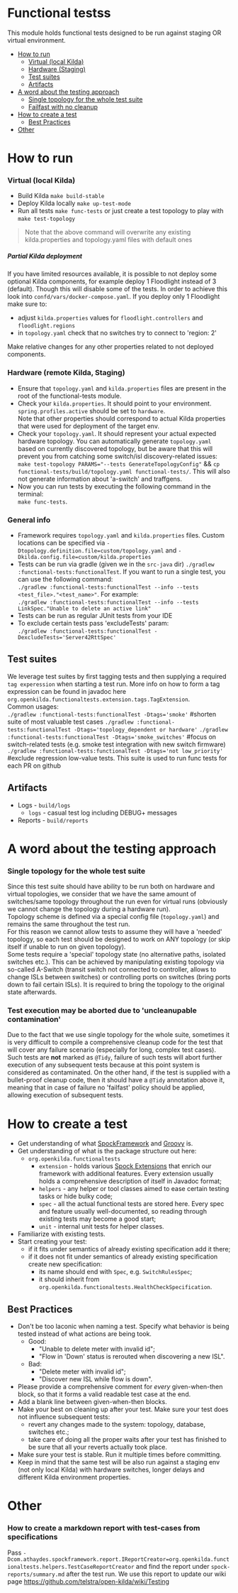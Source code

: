 # Functional testss
This module holds functional tests designed to be run against staging OR virtual environment.
- [How to run](#how-to-run)
	- [Virtual (local Kilda)](#virtual-local-kilda)
	- [Hardware (Staging)](#hardware-remote-kilda-staging)
	- [Test suites](#test-suites)
	- [Artifacts](#artifacts)
- [A word about the testing approach](#a-word-about-the-testing-approach)
  - [Single topology for the whole test suite](#single-topology-for-the-whole-test-suite)
  - [Failfast with no cleanup](#failfast-with-no-cleanup)
- [How to create a test](#how-to-create-a-test)
	- [Best Practices](#best-practices)
- [Other](#other)

# How to run
### Virtual (local Kilda)
- Build Kilda `make build-stable`
- Deploy Kilda locally `make up-test-mode`
- Run all tests `make func-tests` or just create a test topology to play with `make test-topology`
> Note that the above command will overwrite any existing kilda.properties and topology.yaml 
files with default ones
>
##### Partial Kilda deployment
If you have limited resources available, it is possible to not deploy some optional Kilda components, for example
deploy 1 Floodlight instead of 3 (default). Though this will disable some of the tests. 
In order to achieve this look into `confd/vars/docker-compose.yaml`. If you deploy only 1 Floodlight make sure to:
- adjust `kilda.properties` values for `floodlight.controllers` and `floodlight.regions`
- in `topology.yaml` check that no switches try to connect to 'region: 2'  

Make relative changes for any other properties related to not deployed components.

### Hardware (remote Kilda, Staging)
- Ensure that `topology.yaml` and
`kilda.properties` files are present in the root of the functional-tests module.
- Check your `kilda.properties`. It should point to your environment.  
`spring.profiles.active` should be set to `hardware`.  
Note that other properties should 
correspond to actual Kilda properties that were used for deployment of the target env.
- Check your `topology.yaml`. It should represent your actual expected hardware topology. You can automatically generate 
`topology.yaml` based on currently discovered topology, but be aware that this will prevent you from catching
some switch/isl discovery-related issues: `make test-topology PARAMS="--tests GenerateTopologyConfig"` && `cp functional-tests/build/topology.yaml functional-tests/`.
 This will also not generate information about 'a-switch' and traffgens.
- Now you can run tests by executing the following command in the terminal:  
`make func-tests`.

### General info
- Framework requires `topology.yaml` and `kilda.properties` files. Custom locations can be specified via
`-Dtopology.definition.file=custom/topology.yaml` and `-Dkilda.config.file=custom/kilda.properties`
- Tests can be run via gradle (given we in the `src-java` dir)
`./gradlew :functional-tests:functionalTest`.
If you want to run a single test, you can use the following command:  
`./gradlew :functional-tests:functionalTest --info --tests <test_file>."<test_name>"`.
For example:  
`./gradlew :functional-tests:functionalTest --info --tests LinkSpec."Unable to delete an active link"`
- Tests can be run as regular JUnit tests from your IDE
- To exclude certain tests pass 'excludeTests' param:  
`./gradlew :functional-tests:functionalTest -DexcludeTests='Server42RttSpec'`

## Test suites
We leverage test suites by first tagging tests and then supplying a required `tag experession` when starting a test run.
More info on how to form a tag expression can be found in javadoc here `org.openkilda.functionaltests.extension.tags.TagExtension`.  
Common usages:  
`./gradlew :functional-tests:functionalTest -Dtags='smoke'` #shorten suite of most valuable test cases
`./gradlew :functional-tests:functionalTest -Dtags='topology_dependent or hardware'`
`./gradlew :functional-tests:functionalTest -Dtags='smoke_switches'` #focus on switch-related tests (e.g. smoke test integration with new switch firmware)
`./gradlew :functional-tests:functionalTest -Dtags='not low_priority'` #exclude regression low-value tests. This suite is used to run
func tests for each PR on github 

## Artifacts
* Logs - ```build/logs```
  * `logs` - casual test log including DEBUG+ messages
* Reports - ```build/reports```

# A word about the testing approach
### Single topology for the whole test suite
Since this test suite should have ability to be run both on hardware and virtual topologies,
we consider that we have the same amount of switches/same topology throughout the run even
for virtual runs (obviously we cannot change the topology during a hardware run).  
Topology scheme is defined via a special config file (`topology.yaml`) and remains the same throughout
the test run.  
For this reason we cannot allow tests to assume they will have a 'needed' topology, so each
test should be designed to work on ANY topology (or skip itself if unable to run on given topology).  
Some tests require a 'special' topology state (no alternative paths, isolated switches etc.).
This can be achieved by manipulating existing topology via so-called A-Switch (transit switch not
connected to controller, allows to change ISLs between switches) or controlling ports on
switches (bring ports down to fail certain ISLs).
It is required to bring the topology to the original state afterwards.

### Test execution may be aborted due to 'uncleanupable contamination'
Due to the fact that we use single topology for the whole suite, sometimes it is very difficult to
compile a comprehensive cleanup code for the test that will cover any failure scenario (especially for long, complex 
test cases). Such tests
are __not__ marked as `@Tidy`, failure of such tests will abort further execution of any subsequent tests
 because at this point system is considered as contaminated.
On the other hand, if the test is supplied with a bullet-proof cleanup code, then it should have a
`@Tidy` annotation above it, meaning that in case of failure no 'failfast' policy should be applied, allowing
execution of subsequent tests.

# How to create a test
- Get understanding of what [SpockFramework](http://spockframework.org/) and [Groovy](http://groovy-lang.org/) is.
- Get understanding of what is the package structure out here:
  - `org.openkilda.functionaltests`
    - `extension` - holds various [Spock Extensions](http://spockframework.org/spock/docs/1.1/extensions.html)
    that enrich our framework with additional features. Every extension usually holds a comprehensive description
    of itself in Javadoc format;
    - `helpers` - any helper or tool classes aimed to ease certain testing tasks or hide bulky code;
    - `spec` - all the actual functional tests are stored here. Every spec and feature usually well-documented, so reading through existing tests may become a good start;
    - `unit` - internal unit tests for helper classes.
- Familiarize with existing tests.
- Start creating your test:
  - if it fits under semantics of already existing specification add it there;
  - if it does not fit under semantics of already existing specification create new specification:
    - its name should end with `Spec`, e.g. `SwitchRulesSpec`;
    - it should inherit from `org.openkilda.functionaltests.HealthCheckSpecification`.

## Best Practices
- Don't be too laconic when naming a test. Specify what behavior is being tested instead
of what actions are being took.  
  - Good:
    - "Unable to delete meter with invalid id";
    - "Flow in 'Down' status is rerouted when discovering a new ISL".
  - Bad:
    - "Delete meter with invalid id";
    - "Discover new ISL while flow is down".
- Please provide a comprehensive comment for *every* given-when-then block, so that it forms a valid readable
test case at the end.
- Add a blank line between given-when-then blocks.
- Make your best on cleaning up after your test. Make sure your test does not influence subsequent tests:
  - revert any changes made to the system: topology, database, switches etc.;
  - take care of doing all the proper waits after your test has finished to be sure that all your reverts actually took
  place.
- Make sure your test is stable. Run it multiple times before committing.
- Keep in mind that the same test will be also run against a staging env (not only local Kilda) with hardware switches, longer delays and different Kilda environment properties.

# Other
### How to create a markdown report with test-cases from specifications
Pass `-Dcom.athaydes.spockframework.report.IReportCreator=org.openkilda.functionaltests.helpers.TestCaseReportCreator`
and find the report under `spock-reports/summary.md` after the test run. We use this report to update our wiki page
https://github.com/telstra/open-kilda/wiki/Testing 
